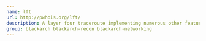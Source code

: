 ```yaml
---
name: lft
url: http://pwhois.org/lft/
description: A layer four traceroute implementing numerous other features.
group: blackarch blackarch-recon blackarch-networking
---
```

